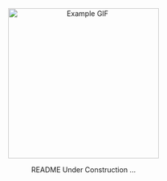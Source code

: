 <div align = "center">
  <img src="https://github.com/AhmedHawater2003/FrontEnd_Template1/assets/63217442/ef5dd6aa-472c-4bd1-821a-3082fc149a0d" alt="Example GIF" style="width: 300px;">
  <p>README Under Construction ...</p>
</div>

